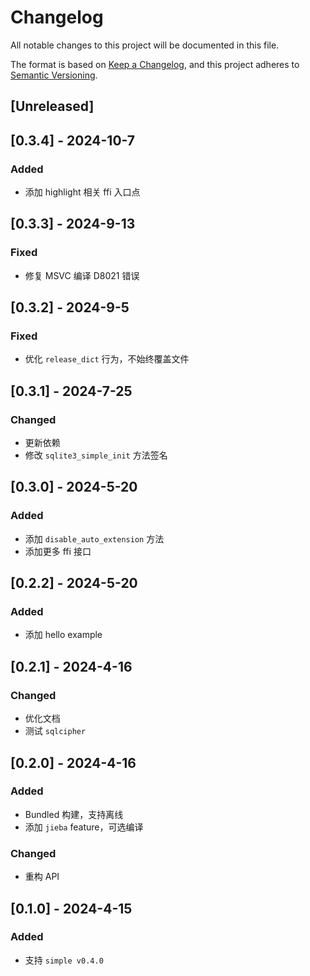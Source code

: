 # Changelog

All notable changes to this project will be documented in this file.

The format is based on [Keep a Changelog](https://keepachangelog.com/en/1.0.0/),
and this project adheres to [Semantic Versioning](https://semver.org/spec/v2.0.0.html).

## [Unreleased]

## [0.3.4] - 2024-10-7

### Added

* 添加 highlight 相关 ffi 入口点

## [0.3.3] - 2024-9-13

### Fixed

* 修复 MSVC 编译 D8021 错误

## [0.3.2] - 2024-9-5

### Fixed

* 优化 `release_dict` 行为，不始终覆盖文件

## [0.3.1] - 2024-7-25

### Changed

* 更新依赖
* 修改 `sqlite3_simple_init` 方法签名

## [0.3.0] - 2024-5-20

### Added

* 添加 `disable_auto_extension` 方法
* 添加更多 ffi 接口

## [0.2.2] - 2024-5-20

### Added

* 添加 hello example

## [0.2.1] - 2024-4-16

### Changed

* 优化文档
* 测试 `sqlcipher`

## [0.2.0] - 2024-4-16

### Added

* Bundled 构建，支持离线
* 添加 `jieba` feature，可选编译

### Changed

* 重构 API

## [0.1.0] - 2024-4-15

### Added

* 支持 `simple v0.4.0`
